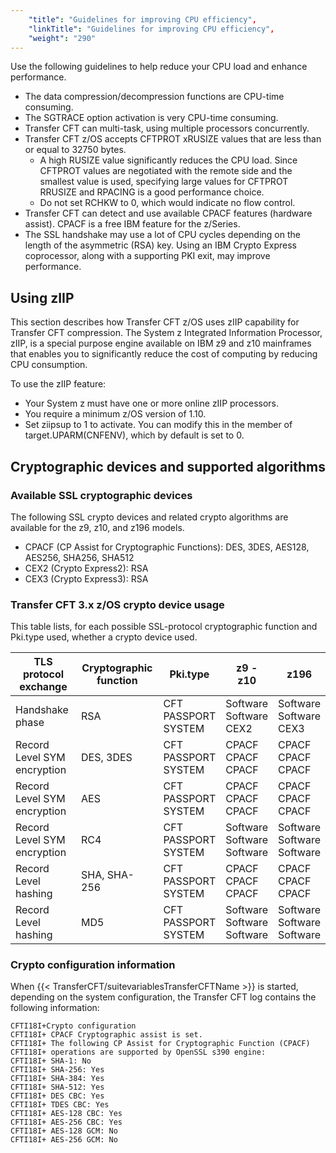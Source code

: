 ```yaml
---
    "title": "Guidelines for improving CPU efficiency",
    "linkTitle": "Guidelines for improving CPU efficiency",
    "weight": "290"
---
```

Use the following guidelines to help reduce your CPU load and enhance performance.

- The data compression/decompression functions are CPU-time consuming.
- The SGTRACE option activation is very CPU-time consuming.
- Transfer CFT can multi-task, using multiple processors concurrently.
- Transfer CFT z/OS accepts CFTPROT xRUSIZE values that are less than or equal to 32750 bytes.
    -   A high RUSIZE value significantly reduces the CPU load. Since CFTPROT values are negotiated with the remote side and the smallest value is used, specifying large values for CFTPROT RRUSIZE and RPACING is a good performance choice.
    -   Do not set RCHKW to 0, which would indicate no flow control.
- Transfer CFT can detect and use available CPACF features (hardware assist). CPACF is a free IBM feature for the z/Series.
- The SSL handshake may use a lot of CPU cycles depending on the length of the asymmetric (RSA) key. Using an IBM Crypto Express coprocessor, along with a supporting PKI exit, may improve performance.

Using zIIP
----------

This section describes how Transfer CFT z/OS uses zIIP capability for Transfer CFT compression. The System z Integrated Information Processor, zIIP, is a special purpose engine available on IBM z9 and z10 mainframes that enables you to significantly reduce the cost of computing by reducing CPU consumption.

To use the zIIP feature:

- Your System z must have one or more online zIIP processors.
- You require a minimum z/OS version of 1.10.
- Set ziipsup to 1 to activate. You can modify this in the member of target.UPARM(CNFENV), which by default is set to 0.

Cryptographic devices and supported algorithms
----------------------------------------------

### Available SSL cryptographic devices

The following SSL crypto devices and related crypto algorithms are available for the z9, z10, and z196 models.

- CPACF (CP Assist for Cryptographic Functions): DES, 3DES, AES128, AES256, SHA256, SHA512
- CEX2 (Crypto Express2): RSA
- CEX3 (Crypto Express3): RSA

### Transfer CFT 3.x z/OS crypto device usage

This table lists, for each possible SSL-protocol cryptographic function and Pki.type used, whether a crypto device used.


| TLS protocol exchange  | Cryptographic function  | Pki.type  | z9 - z10  | z196  |
| --- | --- | --- | --- | --- |
| Handshake phase  | RSA  | CFT<br/> PASSPORT<br/> SYSTEM | Software<br/> Software<br/> CEX2 | Software<br/> Software<br/> CEX3 |
| Record Level SYM encryption  | DES, 3DES  | CFT<br/> PASSPORT<br/> SYSTEM | CPACF<br/> CPACF<br/> CPACF | CPACF<br/> CPACF<br/> CPACF |
| Record Level SYM encryption  | AES  | CFT<br/> PASSPORT<br/> SYSTEM | CPACF<br/> CPACF<br/> CPACF | CPACF<br/> CPACF<br/> CPACF |
| Record Level SYM encryption  | RC4  | CFT<br/> PASSPORT<br/> SYSTEM | Software<br/> Software<br/> Software | Software<br/> Software<br/> Software |
| Record Level hashing  | SHA, SHA-256  | CFT<br/> PASSPORT<br/> SYSTEM | CPACF<br/> CPACF<br/> CPACF | CPACF<br/> CPACF<br/> CPACF |
| Record Level hashing  | MD5  | CFT<br/> PASSPORT<br/> SYSTEM | Software<br/> Software<br/> Software | Software<br/> Software<br/> Software |


### Crypto configuration information

When {{< TransferCFT/suitevariablesTransferCFTName  >}} is started, depending on the system configuration, the Transfer CFT log contains the following information:

```
CFTI18I+Crypto configuration
CFTI18I+ CPACF Cryptographic assist is set.
CFTI18I+ The following CP Assist for Cryptographic Function (CPACF)
CFTI18I+ operations are supported by OpenSSL s390 engine:
CFTI18I+ SHA-1: No
CFTI18I+ SHA-256: Yes
CFTI18I+ SHA-384: Yes
CFTI18I+ SHA-512: Yes
CFTI18I+ DES CBC: Yes
CFTI18I+ TDES CBC: Yes
CFTI18I+ AES-128 CBC: Yes
CFTI18I+ AES-256 CBC: Yes
CFTI18I+ AES-128 GCM: No
CFTI18I+ AES-256 GCM: No
```
